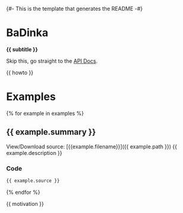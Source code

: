 {#- This is the template that generates the README -#}

# BaDinka

**{{ subtitle }}**

Skip this, go straight to the [API Docs](https://badinka-website.web.app/).

{{ howto }}


# Examples

{% for example in examples %}
## {{ example.summary }}
View/Download source: [{{example.filename}}]({{ example.path }})
{{ example.description }}
### Code
```python
{{ example.source }}
```
{% endfor %}

{{ motivation }}



